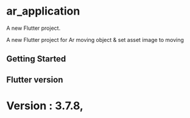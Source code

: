 # ar_application

A new Flutter project.

A new Flutter project for Ar moving object & set asset image to moving

## Getting Started

## Flutter version
# Version :  3.7.8,

